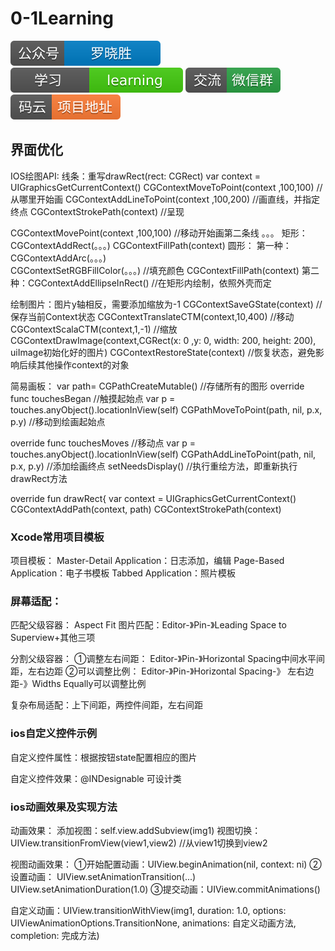 # 0-1Learning

![alt text](../../static/common/svg/luoxiaosheng.svg "公众号")
![alt text](../../static/common/svg/luoxiaosheng_learning.svg "学习")
![alt text](../../static/common/svg/luoxiaosheng_wechat.svg "微信")
![alt text](../../static/common/svg/luoxiaosheng_gitee.svg "码云")


## 界面优化
IOS绘图API:
线条：重写drawRect(rect: CGRect)
var context = UIGraphicsGetCurrentContext()
CGContextMoveToPoint(context ,100,100)		//从哪里开始画
CGContextAddLineToPoint(context ,100,200)	//画直线，并指定终点
CGContextStrokePath(context)			//呈现

CGContextMovePoint(context ,100,100)		//移动开始画第二条线
。。。
矩形：
CGContextAddRect(。。。)
CGContextFillPath(context)
圆形：
第一种：CGContextAddArc(。。。)	
CGContextSetRGBFillColor(。。。)	//填充颜色
CGContextFillPath(context)
第二种：CGContextAddEllipseInRect()	//在矩形内绘制，依照外壳而定

绘制图片：图片y轴相反，需要添加缩放为-1
CGContextSaveGState(context)		//保存当前Context状态
CGContextTranslateCTM(context,10,400)	//移动
CGContextScalaCTM(context,1,-1)	//缩放
CGContextDrawImage(context,CGRect(x: 0 ,y: 0, width: 200, height: 200), uiImage初始化好的图片)
CGContextRestoreState(context)	//恢复状态，避免影响后续其他操作context的对象	

简易画板：
var path= CGPathCreateMutable()	//存储所有的图形
override func touchesBegan	//触摸起始点
var p = touches.anyObject().locationInView(self)
CGPathMoveToPoint(path, nil, p.x, p.y)	//移动到绘画起始点

override func touchesMoves	//移动点
var p = touches.anyObject().locationInView(self)
CGPathAddLineToPoint(path, nil, p.x, p.y)	//添加绘画终点
setNeedsDisplay()		//执行重绘方法，即重新执行drawRect方法

override fun drawRect{
var context = UIGraphicsGetCurrentContext()
CGContextAddPath(context, path)
CGContextStrokePath(context)

### Xcode常用项目模板
项目模板：
Master-Detail Application：日志添加，编辑
Page-Based Application：电子书模板
Tabbed Application：照片模板

### 屏幕适配：
匹配父级容器：
Aspect Fit 
图片匹配：Editor-》Pin-》Leading Space to Superview+其他三项

分割父级容器：
①调整左右间距：
Editor-》Pin-》Horizontal Spacing中间水平间距，左右边距
②可以调整比例：
Editor-》Pin-》Horizontal Spacing-》 左右边距-》Widths Equally可以调整比例

复杂布局适配：上下间距，两控件间距，左右间距

### ios自定义控件示例
自定义控件属性：根据按钮state配置相应的图片

自定义控件效果：@INDesignable 可设计类


### ios动画效果及实现方法
动画效果：
添加视图：self.view.addSubview(img1)
视图切换：UIView.transitionFromView(view1,view2)	//从view1切换到view2

视图动画效果：
①开始配置动画：UIView.beginAnimation(nil, context: ni)
②设置动画：
UIView.setAnimationTransition(...)
UIView.setAnimationDuration(1.0)
③提交动画：UIView.commitAnimations()

自定义动画：UIView.transitionWithView(img1, duration: 1.0, 
options: UIViewAnimationOptions.TransitionNone, animations: 自定义动画方法, completion: 完成方法)




